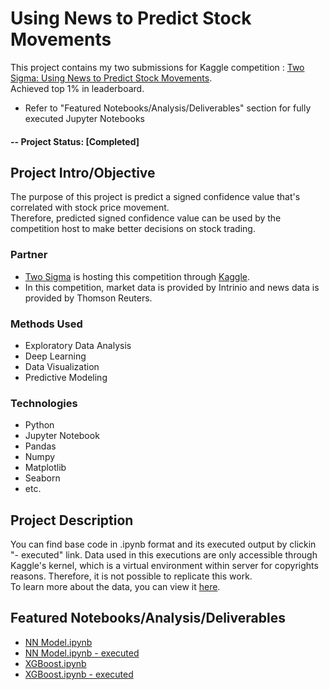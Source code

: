 # Using News to Predict Stock Movements 
This project contains my two submissions for Kaggle competition : [Two Sigma: Using News to Predict Stock Movements](https://www.kaggle.com/c/two-sigma-financial-news).  
Achieved top 1% in leaderboard.

* Refer to "Featured Notebooks/Analysis/Deliverables" section for fully executed Jupyter Notebooks

#### -- Project Status: [Completed]

## Project Intro/Objective
The purpose of this project is predict a signed confidence value that's correlated with stock price movement.  
Therefore, predicted signed confidence value can be used by the competition host to make better decisions on stock trading.

### Partner
* [Two Sigma](https://www.twosigma.com/) is hosting this competition through [Kaggle](https://www.kaggle.com/c/two-sigma-financial-news#description).
* In this competition, market data is provided by Intrinio and news data is provided by Thomson Reuters.

### Methods Used
* Exploratory Data Analysis
* Deep Learning
* Data Visualization
* Predictive Modeling


### Technologies
* Python
* Jupyter Notebook
* Pandas
* Numpy
* Matplotlib
* Seaborn
* etc. 

## Project Description

You can find base code in .ipynb format and its executed output by clickin "- executed" link.
Data used in this executions are only accessible through Kaggle's kernel, which is a virtual environment within server for copyrights reasons. Therefore, it is not possible to replicate this work.  
To learn more about the data, you can view it [here](https://www.kaggle.com/c/two-sigma-financial-news/data).  


## Featured Notebooks/Analysis/Deliverables
* [NN Model.ipynb](https://github.com/silvernine209/stock_price_prediction/blob/master/NN%20Model.ipynb)  
* [NN Model.ipynb - executed](https://www.kaggle.com/silvernine/very-simple-nn-model-market-data-only/notebook)  
* [XGBoost.ipynb](https://github.com/silvernine209/stock_price_prediction/blob/master/NN%20Model.ipynb)  
* [XGBoost.ipynb - executed](https://www.kaggle.com/silvernine/lb-0-53-market-news-xgboost-for-beginners)



